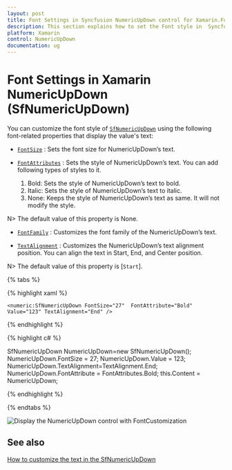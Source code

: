 ```yaml
---
layout: post
title: Font Settings in Syncfusion NumericUpDown control for Xamarin.Forms
description: This section explains how to set the Font style in  Syncfusion NumericUpDown control for Xamarin.Forms.
platform: Xamarin
control: NumericUpDown
documentation: ug
---
```

# Font Settings in Xamarin NumericUpDown (SfNumericUpDown)

You can customize the font style of [`SfNumericUpDown`](https://help.syncfusion.com/cr/xamarin/Syncfusion.SfNumericUpDown.XForms.SfNumericUpDown.html) using the following font-related properties that display the value's text:

* [`FontSize`](https://help.syncfusion.com/cr/xamarin/Syncfusion.SfNumericUpDown.XForms.SfNumericUpDown.html#Syncfusion_SfNumericUpDown_XForms_SfNumericUpDown_FontSize)  : Sets the font size for NumericUpDown’s text. 

* [`FontAttributes`](https://help.syncfusion.com/cr/xamarin/Syncfusion.SfNumericUpDown.XForms.SfNumericUpDown.html#Syncfusion_SfNumericUpDown_XForms_SfNumericUpDown_FontAttribute) : Sets the style of NumericUpDown’s text. You can add following types of styles to it.

    1. Bold: Sets the style of NumericUpDown’s text to bold.
    2. Italic: Sets the style of NumericUpDown’s text to italic.
	3. None: Keeps the style of NumericUpDown’s text as same. It will not modify the style.

N> The default value of this property is None.

* [`FontFamily`](https://help.syncfusion.com/cr/xamarin/Syncfusion.SfNumericUpDown.XForms.SfNumericUpDown.html#Syncfusion_SfNumericUpDown_XForms_SfNumericUpDown_FontFamily) : Customizes the font family of the NumericUpDown’s text.

* [`TextAlignment`](https://help.syncfusion.com/cr/xamarin/Syncfusion.SfNumericUpDown.XForms.SfNumericUpDown.html#Syncfusion_SfNumericUpDown_XForms_SfNumericUpDown_TextAlignment) : Customizes the NumericUpDown’s text alignment position. You can align the text in Start, End, and Center position.

N> The default value of this property is [`Start`].

{% tabs %}

{% highlight xaml %}

	<numeric:SfNumericUpDown FontSize="27"  FontAttribute="Bold" Value="123" TextAlignment="End" />
	
{% endhighlight %}

{% highlight c# %}

SfNumericUpDown NumericUpDown=new SfNumericUpDown();
NumericUpDown.FontSize = 27;
NumericUpDown.Value = 123;
NumericUpDown.TextAlignment=TextAlignment.End;
NumericUpDown.FontAttribute = FontAttributes.Bold;
this.Content = NumericUpDown;

{% endhighlight %}

{% endtabs %}

![Display the NumericUpDown control with FontCustomization](images/textformatend.PNG)

## See also

[How to customize the text in the SfNumericUpDown](https://support.syncfusion.com/kb/article/6894/how-to-customise-the-text-present-in-the-sfnumericupdown)
